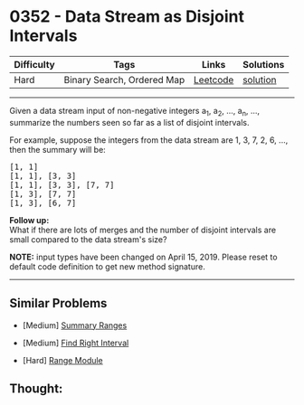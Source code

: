 # 0352 - Data Stream as Disjoint Intervals

Difficulty  | Tags | Links | Solutions
----------- | ---- | ----- | -----
Hard | Binary Search, Ordered Map | [Leetcode](https://leetcode.com/problems/data-stream-as-disjoint-intervals) | [solution](https://leetcode.com/problems/data-stream-as-disjoint-intervals/solution/)


-----------

<p>Given a data stream input of non-negative integers a<sub>1</sub>, a<sub>2</sub>, ..., a<sub>n</sub>, ..., summarize the numbers seen so far as a list of disjoint intervals.</p>

<p>For example, suppose the integers from the data stream are 1, 3, 7, 2, 6, ..., then the summary will be:</p>

<pre>
[1, 1]
[1, 1], [3, 3]
[1, 1], [3, 3], [7, 7]
[1, 3], [7, 7]
[1, 3], [6, 7]
</pre>

<p><b>Follow up:</b><br />
What if there are lots of merges and the number of disjoint intervals are small compared to the data stream&#39;s size?</p>

<p><strong>NOTE:</strong>&nbsp;input types have been changed on April 15, 2019. Please reset to default code definition to get new method signature.</p>

-----------


## Similar Problems

- [Medium] [Summary Ranges](summary-ranges)

- [Medium] [Find Right Interval](find-right-interval)

- [Hard] [Range Module](range-module)




## Thought:
